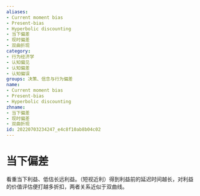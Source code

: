 ```yaml
---
aliases:
- Current moment bias
- Present-bias
- Hyperbolic discounting
- 当下偏差
- 现时偏差
- 双曲折现
category:
- 行为经济学
- 认知偏见
- 认知偏差
- 认知偏误
groups: 决策、信念与行为偏差
name:
- Current moment bias
- Present-bias
- Hyperbolic discounting
zhname:
- 当下偏差
- 现时偏差
- 双曲折现
id: 20220703234247_e4c8f10ab8b04c02
---
```


# 当下偏差

看重当下利益、低估长远利益。（短视近利）得到利益前的延迟时间越长，对利益的价值评估便打越多折扣，两者关系近似于双曲线。
